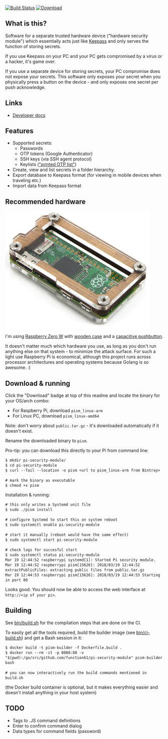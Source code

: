[![Build Status](https://img.shields.io/travis/function61/pi-security-module.svg?style=for-the-badge)](https://travis-ci.org/function61/pi-security-module)
[![Download](https://img.shields.io/bintray/v/function61/pi-security-module/main.svg?style=for-the-badge&label=Download)](https://bintray.com/function61/pi-security-module/main/_latestVersion#files)

What is this?
-------------

Software for a separate trusted hardware device ("hardware security module") which
essentially acts just like [Keepass](http://keepass.info/) and only serves the
function of storing secrets.

If you use Keepass on your PC and your PC gets compromised by a virus or a hacker,
it's game over.

If you use a separate device for storing secrets, your PC compromise does not
expose your secrets. This software only exposes your secret when you physically
press a button on the device - and only exposes one secret per push acknowledge.


Links
-----

- [Developer docs](https://docs.function61.com/pi-security-module)


Features
--------

- Supported secrets:
	* Passwords
	* OTP tokens (Google Authenticator)
	* SSH keys (via SSH agent protocol)
	* Keylists (["printed OTP list"](https://en.wikipedia.org/wiki/One-time_password#Hardcopy))
- Create, view and list secrets in a folder hierarchy.
- Export database to Keepass format (for viewing in mobile devices when traveling etc.)
- Import data from Keepass format


Recommended hardware
--------------------

![](docs/pi-zero-in-wood-case.png)

I'm using [Raspberry Zero W](https://www.raspberrypi.org/products/pi-zero-w/)
with [wooden case](https://thepihut.com/products/zebra-zero-for-raspberry-pi-zero-wood)
and a [capacitive pushbutton](http://www.ebay.com/sch/?_nkw=ttp223).

It doesn't matter much which hardware you use, as long as you don't run anything else on
that system - to minimize the attack surface. For such a light use Raspberry Pi is
economical, although this project runs across processor architectures and operating systems
because Golang is so awesome. :)


Download & running
------------------

Click the "Download" badge at top of this readme and locate the binary for your OS/arch combo:

- For Raspberry Pi, download `pism_linux-arm`
- For Linux PC, download `pism_linux-amd64`

Note: don't worry about `public.tar.gz` - it's downloaded automatically if it doesn't exist.

Rename the downloaded binary to `pism`.

Pro-tip: you can download this directly to your Pi from command line:

```
$ mkdir pi-security-module/
$ cd pi-security-module
$ curl --fail --location -o pism <url to pism_linux-arm from Bintray>

# mark the binary as executable
$ chmod +x pism
```

Installation & running:

```
# this only writes a Systemd unit file
$ sudo ./pism install

# configure Systemd to start this on system reboot
$ sudo systemctl enable pi-security-module

# start it manually (reboot would have the same effect)
$ sudo systemctl start pi-security-module

# check logs for succesful start
$ sudo systemctl status pi-security-module
Mar 19 12:44:52 raspberrypi systemd[1]: Started Pi security module.
Mar 19 12:44:52 raspberrypi pism[15626]: 2018/03/19 12:44:52 extractPublicFiles: extracting public files from public.tar.gz
Mar 19 12:44:53 raspberrypi pism[15626]: 2018/03/19 12:44:53 Starting in port 80
```

Looks good. You should now be able to access the web interface at `http://<ip of your pi>`.


Building
--------

See [bin/build.sh](bin/build.sh) for the compilation steps that are done on the CI.

To easily get all the tools required, build the builder image
(see [bin/ci-build.sh](bin/ci-build.sh)) and get a Bash session in it:

```
$ docker build -t pism-builder -f Dockerfile.build .
$ docker run --rm -it -p 8080:80 -v "$(pwd):/go/src/github.com/function61/pi-security-module" pism-builder bash

# you can now interactively run the build commands mentioned in build.sh
```

(the Docker build container is optional, but it makes everything easier and doesn't install anything in your host system)


TODO
----

- Tags to .JS command definitions
- Enter to confirm command dialog
- Data types for command fields (password)
